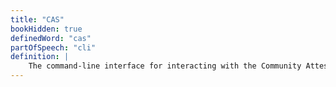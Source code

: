 ```yaml
---
title: "CAS"
bookHidden: true
definedWord: "cas"
partOfSpeech: "cli"
definition: |
    The command-line interface for interacting with the Community Attestation Service. It can be used to notarize and authenticate artifacts from any point in the software development lifecycle.
---
```

